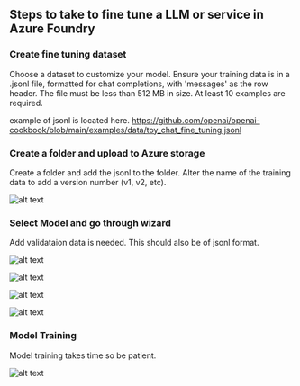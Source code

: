 

## Steps to take to fine tune a LLM or service in Azure Foundry 

### Create fine tuning dataset

Choose a dataset to customize your model. Ensure your training data is in a .jsonl file, formatted for chat completions, with 'messages' as the row header. The file must be less than 512 MB in size. At least 10 examples are required.

example of jsonl is located here. https://github.com/openai/openai-cookbook/blob/main/examples/data/toy_chat_fine_tuning.jsonl


### Create a folder and upload to Azure storage

Create a folder and add the jsonl to the folder. Alter the name of the training data to add a version number (v1, v2, etc). 

![alt text]([http://url/to/img.png](https://github.com/udelblue/AI/blob/main/Azure%20ai%20foundry%20-%20Fine%20Tune%20Models/images/1.png))

### Select Model and go through wizard

Add validataion data is needed. This should also be of jsonl format. 

![alt text]([http://url/to/img.png](https://github.com/udelblue/AI/blob/main/Azure%20ai%20foundry%20-%20Fine%20Tune%20Models/images/2.png))

![alt text]([http://url/to/img.png](https://github.com/udelblue/AI/blob/main/Azure%20ai%20foundry%20-%20Fine%20Tune%20Models/images/3.png))

![alt text]([http://url/to/img.png](https://github.com/udelblue/AI/blob/main/Azure%20ai%20foundry%20-%20Fine%20Tune%20Models/images/4.png))

![alt text]([http://url/to/img.png](https://github.com/udelblue/AI/blob/main/Azure%20ai%20foundry%20-%20Fine%20Tune%20Models/images/5.png))

### Model Training

Model training takes time so be patient. 

![alt text]([http://url/to/img.png](https://github.com/udelblue/AI/blob/main/Azure%20ai%20foundry%20-%20Fine%20Tune%20Models/images/6.png))


